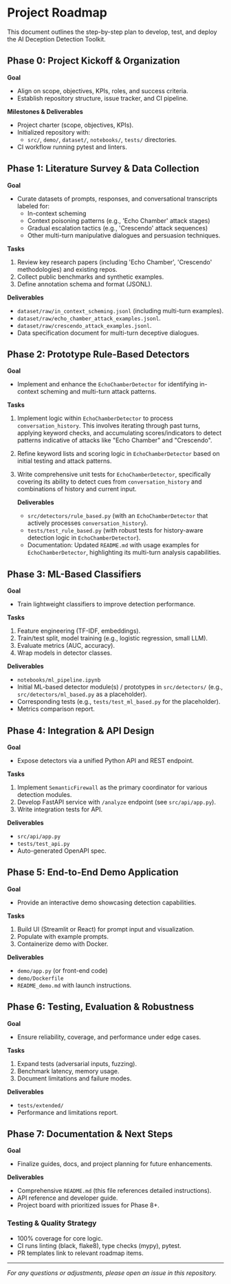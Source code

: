 # Project Roadmap

This document outlines the step-by-step plan to develop, test, and deploy the AI Deception Detection Toolkit.

## Phase 0: Project Kickoff & Organization
 **Goal**
 - Align on scope, objectives, KPIs, roles, and success criteria.
 - Establish repository structure, issue tracker, and CI pipeline.

 **Milestones & Deliverables**
 - Project charter (scope, objectives, KPIs).
 - Initialized repository with:
   - `src/`, `demo/`, `dataset/`, `notebooks/`, `tests/` directories.
 - CI workflow running pytest and linters.

## Phase 1: Literature Survey & Data Collection
 **Goal**
 - Curate datasets of prompts, responses, and conversational transcripts labeled for:
   - In-context scheming
   - Context poisoning patterns (e.g., 'Echo Chamber' attack stages)
   - Gradual escalation tactics (e.g., 'Crescendo' attack sequences)
   - Other multi-turn manipulative dialogues and persuasion techniques.

 **Tasks**
 1. Review key research papers (including 'Echo Chamber', 'Crescendo' methodologies) and existing repos.
 2. Collect public benchmarks and synthetic examples.
 3. Define annotation schema and format (JSONL).

  **Deliverables**
  - `dataset/raw/in_context_scheming.jsonl` (including multi-turn examples).
  - `dataset/raw/echo_chamber_attack_examples.jsonl`.
  - `dataset/raw/crescendo_attack_examples.jsonl`.
  - Data specification document for multi-turn deceptive dialogues.

## Phase 2: Prototype Rule-Based Detectors
 **Goal**
 - Implement and enhance the `EchoChamberDetector` for identifying in-context scheming and multi-turn attack patterns.

 **Tasks**
 1. Implement logic within `EchoChamberDetector` to process `conversation_history`. This involves iterating through past turns, applying keyword checks, and accumulating scores/indicators to detect patterns indicative of attacks like "Echo Chamber" and "Crescendo".
 2. Refine keyword lists and scoring logic in `EchoChamberDetector` based on initial testing and attack patterns.
 3. Write comprehensive unit tests for `EchoChamberDetector`, specifically covering its ability to detect cues from `conversation_history` and combinations of history and current input.

    **Deliverables**
    - `src/detectors/rule_based.py` (with an `EchoChamberDetector` that actively processes `conversation_history`).
    - `tests/test_rule_based.py` (with robust tests for history-aware detection logic in `EchoChamberDetector`).
    - Documentation: Updated `README.md` with usage examples for `EchoChamberDetector`, highlighting its multi-turn analysis capabilities.

## Phase 3: ML-Based Classifiers
 **Goal**
 - Train lightweight classifiers to improve detection performance.

 **Tasks**
 1. Feature engineering (TF-IDF, embeddings).
 2. Train/test split, model training (e.g., logistic regression, small LLM).
 3. Evaluate metrics (AUC, accuracy).
 4. Wrap models in detector classes.

 **Deliverables**
 - `notebooks/ml_pipeline.ipynb`
 - Initial ML-based detector module(s) / prototypes in `src/detectors/` (e.g., `src/detectors/ml_based.py` as a placeholder).
 - Corresponding tests (e.g., `tests/test_ml_based.py` for the placeholder).
 - Metrics comparison report.

## Phase 4: Integration & API Design
 **Goal**
 - Expose detectors via a unified Python API and REST endpoint.

 **Tasks**
 1. Implement `SemanticFirewall` as the primary coordinator for various detection modules.
 2. Develop FastAPI service with `/analyze` endpoint (see `src/api/app.py`).
 3. Write integration tests for API.

 **Deliverables**
 - `src/api/app.py`
 - `tests/test_api.py`
 - Auto-generated OpenAPI spec.

## Phase 5: End-to-End Demo Application
 **Goal**
 - Provide an interactive demo showcasing detection capabilities.

 **Tasks**
 1. Build UI (Streamlit or React) for prompt input and visualization.
 2. Populate with example prompts.
 3. Containerize demo with Docker.

 **Deliverables**
 - `demo/app.py` (or front-end code)
 - `demo/Dockerfile`
 - `README_demo.md` with launch instructions.

## Phase 6: Testing, Evaluation & Robustness
 **Goal**
 - Ensure reliability, coverage, and performance under edge cases.

 **Tasks**
 1. Expand tests (adversarial inputs, fuzzing).
 2. Benchmark latency, memory usage.
 3. Document limitations and failure modes.

 **Deliverables**
 - `tests/extended/`
 - Performance and limitations report.

## Phase 7: Documentation & Next Steps
 **Goal**
 - Finalize guides, docs, and project planning for future enhancements.

 **Deliverables**
 - Comprehensive `README.md` (this file references detailed instructions).
 - API reference and developer guide.
 - Project board with prioritized issues for Phase 8+.

### Testing & Quality Strategy
 - 100% coverage for core logic.
 - CI runs linting (black, flake8), type checks (mypy), pytest.
 - PR templates link to relevant roadmap items.

 ---
*For any questions or adjustments, please open an issue in this repository.*
